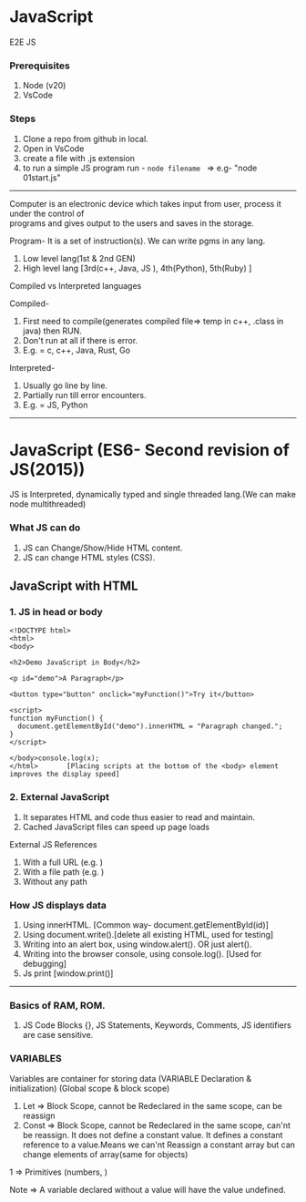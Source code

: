 # JavaScript
E2E JS

### Prerequisites
1. Node (v20)
2. VsCode

### Steps
1. Clone a repo from github in local.
2. Open in VsCode
3. create a file with .js extension
4. to run a simple JS program run - `node filename ` => e.g- "node 01start.js"

---

Computer is an electronic device which takes input from user, process it under the control of  
programs and gives output to the users and saves in the storage.

Program- It is a set of instruction(s). We can write pgms in any lang.

1. Low level lang(1st & 2nd GEN)
2. High level lang [3rd(c++, Java, JS ), 4th(Python), 5th(Ruby) ] 

Compiled vs Interpreted languages

Compiled- 
1. First need to compile(generates compiled file=> temp in c++, .class in java) then RUN.
2. Don't run at all if there is error.
3. E.g. = c, c++, Java, Rust, Go

Interpreted-
1. Usually go line by line.
2. Partially run till error encounters.
3. E.g. = JS, Python

-----------------------------------------------------------------------------------------------------


# JavaScript (ES6- Second revision of JS(2015))
JS is Interpreted, dynamically typed and single threaded lang.(We can make node multithreaded)

### What JS can do
1. JS can Change/Show/Hide HTML content.
2. JS can change HTML styles (CSS).

## JavaScript with HTML

### 1. JS in head or body

```
<!DOCTYPE html>    
<html>
<body>

<h2>Demo JavaScript in Body</h2>

<p id="demo">A Paragraph</p>

<button type="button" onclick="myFunction()">Try it</button>

<script>
function myFunction() {
  document.getElementById("demo").innerHTML = "Paragraph changed.";
}
</script>

</body>console.log(x);
</html>       [Placing scripts at the bottom of the <body> element improves the display speed]
```

### 2. External JavaScript

1. It separates HTML and code thus easier to read and maintain.
2. Cached JavaScript files can speed up page loads

External JS References 

1. With a full URL (e.g. <script src="https://www.w3schools.com/js/myScript.js" > </script> )
2. With a file path (e.g. <script src="/jsLogic/myScript.js"></script>)
3. Without any path

### How JS displays data

1. Using innerHTML. [Common way- document.getElementById(id)]
2. Using document.write().[delete all existing HTML, used for testing]
3. Writing into an alert box, using window.alert(). OR just alert().
4. Writing into the browser console, using console.log(). [Used for debugging]
5. Js print [window.print()]

----------------------------------------------------------------------------

### Basics of RAM, ROM.

1. JS Code Blocks {}, JS Statements, Keywords, Comments, JS identifiers are case sensitive.

### VARIABLES 
Variables are container for storing data
(VARIABLE Declaration & initialization) (Global scope & block scope)

1. Let => Block Scope, cannot be Redeclared in the same scope, can be reassign
2. Const => Block Scope, cannot be Redeclared in the same scope, can'nt be reassign. It does not define a constant value. It defines a constant reference to a value.Means we can'nt Reassign a constant array but can change elements of array(same for objects)



1 => Primitives (numbers, )

Note => A variable declared without a value will have the value undefined.
